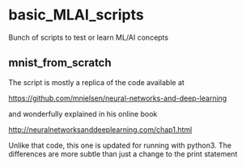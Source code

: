 # basic_MLAI_scripts
Bunch of scripts to test or learn ML/AI concepts

## mnist_from_scratch
The script is mostly a replica of the code available at 

https://github.com/mnielsen/neural-networks-and-deep-learning

and wonderfully explained in his online book

http://neuralnetworksanddeeplearning.com/chap1.html

Unlike that code, this one is updated for running with python3. The differences are more subtle than just a change to the print statement
